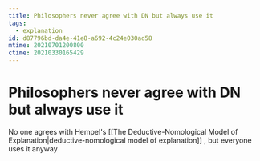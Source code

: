 ```yaml
---
title: Philosophers never agree with DN but always use it
tags:
  - explanation
id: d87796bd-da4e-41e8-a692-4c24e030ad58
mtime: 20210701200800
ctime: 20210330165429
---
```


# Philosophers never agree with DN but always use it

 No one agrees with Hempel's [[The Deductive-Nomological Model of Explanation|deductive-nomological model of explanation]] , but everyone uses it anyway

